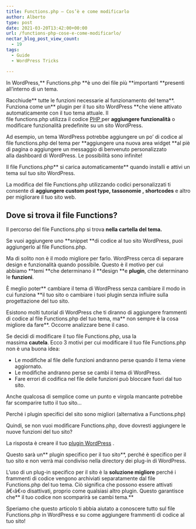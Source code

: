 ```yaml
---
title: Functions.php – Cos’è e come modificarlo
author: Alberto
type: post
date: 2021-03-20T13:42:00+00:00
url: /functions-php-cose-e-come-modificarlo/
nectar_blog_post_view_count:
  - 19
tags:
  - Guide
  - WordPress Tricks

---
```

In WordPress,** Functions.php **è uno dei file più **importanti **presenti all’interno di un tema.

Racchiude** tutte le funzioni necessarie al funzionamento del tema**. Funziona come un** plugin per il tuo sito WordPress **che viene attivato automaticamente con il tuo tema attuale. Il file functions.php utilizza il codice [PHP ][1]per **aggiungere funzionalità** o modificare funzionalità predefinite su un sito WordPress.

Ad esempio, un tema WordPress potrebbe aggiungere un po’ di codice al file functions.php del tema per **aggiungere una nuova area widget **al piè di pagina o aggiungere un messaggio di benvenuto personalizzato alla dashboard di WordPress. Le possibilità sono infinite!

Il file Functions.php** si carica automaticamente** quando installi e attivi un tema sul tuo sito WordPress.

La modifica del file Functions.php utilizzando codici personalizzati ti consente di **aggiungere custom post type, tassonomie , shortcodes** e altro per migliorare il tuo sito web.

## Dove si trova il file Functions?

Il percorso del file Functions.php si trova **nella cartella del tema.**

Se vuoi aggiungere uno **snippet **di codice al tuo sito WordPress, puoi aggiungerlo al file Functions.php.

Ma di solito non è il modo migliore per farlo. WordPress cerca di separare design e funzionalità quando possibile. Questo è il motivo per cui abbiamo **temi **che determinano il **design **e **plugin**, che determinano le **funzioni**.

È meglio poter** cambiare il tema di WordPress senza cambiare il modo in cui funziona **il tuo sito o cambiare i tuoi plugin senza influire sulla progettazione del tuo sito.

Esistono molti tutorial di WordPress che ti diranno di aggiungere frammenti di codice al file Functions.php del tuo tema, ma** non sempre è la cosa migliore da fare**. Occorre analizzare bene il caso.

Se decidi di modificare il tuo file Functions.php, usa la massima **cautela**. Ecco 3 motivi per cui modificare il tuo file Functions.php non è una buona idea:

  * Le modifiche al file delle funzioni andranno perse quando il tema viene aggiornato.
  * Le modifiche andranno perse se cambi il tema di WordPress.
  * Fare errori di codifica nel file delle funzioni può bloccare fuori dal tuo sito.

Anche qualcosa di semplice come un punto e virgola mancante potrebbe far scomparire tutto il tuo sito… 

Perché i plugin specifici del sito sono migliori (alternativa a Functions.php)

Quindi, se non vuoi modificare Functions.php, dove dovresti aggiungere le nuove funzioni del tuo sito?

La risposta è creare il tuo [plugin WordPress][2] .

Questo sarà un** plugin specifico per il tuo sito**, perché è specifico per il tuo sito e non verrà mai condiviso nella directory dei plug-in di WordPress.

L’uso di un plug-in specifico per il sito è la **soluzione migliore** perché i frammenti di codice vengono archiviati separatamente dal file Functions.php del tuo tema. Ciò significa che possono essere attivati â€‹â€‹o disattivati, proprio come qualsiasi altro plugin. Questo garantisce che** il tuo codice non scomparirà se cambi tema.**

Speriamo che questo articolo ti abbia aiutato a conoscere tutto sul file Functions.php in WordPress e su come aggiungere frammenti di codice al tuo sito! 

 [1]: /tags/php
 [2]: /creare-un-plugin-wordpress/